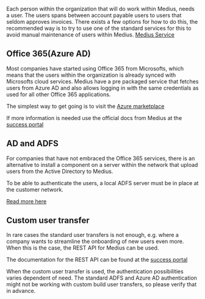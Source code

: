 Each person within the organization that will do work within Medius, needs a user. The users spans between account payable users to users that seldom approves invoices.
There exists a few options for how to do this, the recommended way is to try to use one of the standard services for this to avoid manual maintenance of users within Medius.
[Medius Service](https://cloud.mediusflow.com/$TenantNameQA)


## Office 365(Azure AD)
Most companies have started using Office 365 from Microsofts, which means that the users within the organization is already synced with Microsofts cloud services.
Medius have a pre packaged service that fetches users from Azure AD and also allows logging in with the same credentials as used for all other Office 365 applications.

The simplest way to get going is to visit the 
[Azure marketplace](https://azuremarketplace.microsoft.com/en-us/marketplace/apps/aad.mediusflow?tab=Overview)

If more information is needed use the official docs from Medius at the 
[success portal](https://success.mediusflow.com/documentation/administration_guide/user_login_and_transfer/office365userintegration/)

## AD and ADFS

For companies that have not embraced the Office 365 services, there is an alternative to install a component on a server within the network that upload users from the Active Directory to Medius.

To be able to authenticate the users, a local ADFS server must be in place at the customer network.

[Read more here](https://success.mediusflow.com/documentation/administration_guide/user_login_and_transfer/adfs/#)

## Custom user transfer

In rare cases the standard user transfers is not enough, e.g. where a company wants to streamline the onboarding of new users even more. When this is the case, the REST API for Medius can be used.

The documentation for the REST API can be found at the [success portal](https://success.mediusflow.com/documentation/integration-documentation/getting_started/rest/)

When the custom user transfer is used, the authentication possibilities varies dependent of need. The standard ADFS and Azure AD authentication might not be working with custom build user transfers, so please verify that in advance.
